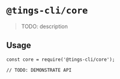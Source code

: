 # `@tings-cli/core`

> TODO: description

## Usage

```
const core = require('@tings-cli/core');

// TODO: DEMONSTRATE API
```
